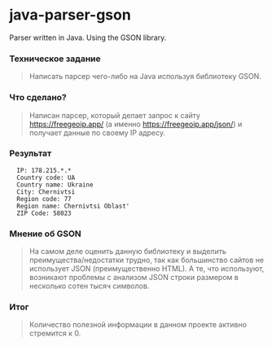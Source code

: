 # java-parser-gson
Parser written in Java. Using the GSON library.

### Техническое задание
> Написать парсер чего-либо на Java используя библиотеку GSON.

### Что сделано?
> Написан парсер, который делает запрос к сайту https://freegeoip.app/ (а именно https://freegeoip.app/json/) и получает данные по своему IP адресу. 

### Результат
```
  IP: 178.215.*.*
  Country code: UA
  Country name: Ukraine
  City: Chernivtsi
  Region code: 77
  Region name: Chernivtsi Oblast'
  ZIP Code: 58023
```

### Мнение об GSON
> На самом деле оценить данную библиотеку и выделить преимущества/недостатки трудно, так как большинство сайтов не использует JSON (преимущественно HTML). А те, что используют, возникают проблемы с анализом JSON строки размером в несколько сотен тысяч символов.

### Итог
> Количество полезной информации в данном проекте активно стремится к 0.
